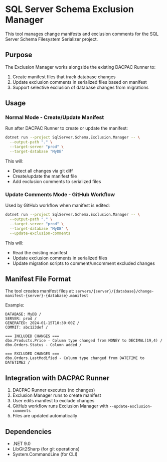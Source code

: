 # SQL Server Schema Exclusion Manager

This tool manages change manifests and exclusion comments for the SQL Server Schema Filesystem Serializer project.

## Purpose

The Exclusion Manager works alongside the existing DACPAC Runner to:
1. Create manifest files that track database changes
2. Update exclusion comments in serialized files based on manifest
3. Support selective exclusion of database changes from migrations

## Usage

### Normal Mode - Create/Update Manifest

Run after DACPAC Runner to create or update the manifest:

```bash
dotnet run --project SqlServer.Schema.Exclusion.Manager -- \
  --output-path "." \
  --target-server "prod" \
  --target-database "MyDB"
```

This will:
- Detect all changes via git diff
- Create/update the manifest file
- Add exclusion comments to serialized files

### Update Comments Mode - GitHub Workflow

Used by GitHub workflow when manifest is edited:

```bash
dotnet run --project SqlServer.Schema.Exclusion.Manager -- \
  --output-path "." \
  --target-server "prod" \
  --target-database "MyDB" \
  --update-exclusion-comments
```

This will:
- Read the existing manifest
- Update exclusion comments in serialized files
- Update migration scripts to comment/uncomment excluded changes

## Manifest File Format

The tool creates manifest files at:
`servers/{server}/{database}/change-manifest-{server}-{database}.manifest`

Example:
```
DATABASE: MyDB /
SERVER: prod /
GENERATED: 2024-01-15T10:30:00Z /
COMMIT: abc123def /

=== INCLUDED CHANGES ===
dbo.Products.Price - Column type changed from MONEY to DECIMAL(19,4) /
dbo.Orders.Status - Column added /

=== EXCLUDED CHANGES ===
dbo.Orders.LastModified - Column type changed from DATETIME to DATETIME2 /
```

## Integration with DACPAC Runner

1. DACPAC Runner executes (no changes)
2. Exclusion Manager runs to create manifest
3. User edits manifest to exclude changes
4. GitHub workflow runs Exclusion Manager with `--update-exclusion-comments`
5. Files are updated automatically

## Dependencies

- .NET 9.0
- LibGit2Sharp (for git operations)
- System.CommandLine (for CLI)